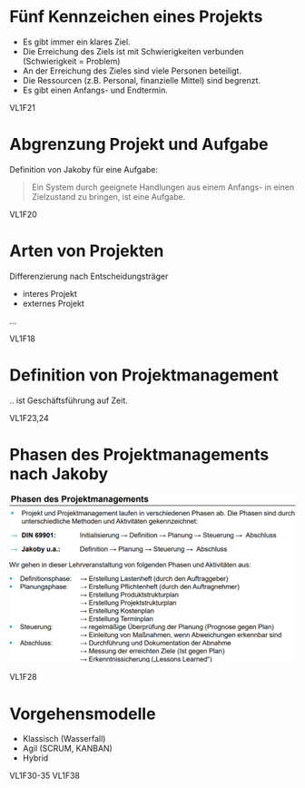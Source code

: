 # Fünf Kennzeichen eines Projekts
- Es gibt immer ein klares Ziel.
- Die Erreichung des Ziels ist mit Schwierigkeiten verbunden (Schwierigkeit = Problem)
- An der Erreichung des Zieles sind viele Personen beteiligt.
- Die Ressourcen (z.B. Personal, finanzielle Mittel) sind begrenzt.
- Es gibt einen Anfangs- und Endtermin.

VL1F21

# Abgrenzung Projekt und Aufgabe
Definition von Jakoby für eine Aufgabe:
> Ein System durch geeignete Handlungen aus einem Anfangs- in einen Zielzustand zu bringen, ist eine Aufgabe.

VL1F20

# Arten von Projekten
Differenzierung nach Entscheidungsträger
- interes Projekt
- externes Projekt

...


VL1F18

# Definition von Projektmanagement
.. ist Geschäftsführung auf Zeit.

VL1F23,24

# Phasen des Projektmanagements nach Jakoby
<img src="./Phasen.PNG" />

VL1F28

# Vorgehensmodelle 
- Klassisch (Wasserfall)
- Agil (SCRUM, KANBAN)
- Hybrid

VL1F30-35
VL1F38
